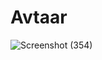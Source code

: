 # Avtaar
![Screenshot (354)](https://user-images.githubusercontent.com/88080845/153875561-812f5df7-d40b-4fd8-848c-423c8c575620.png)
